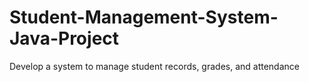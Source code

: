 # Student-Management-System-Java-Project
Develop a system to manage student records, grades, and attendance
